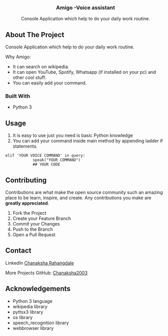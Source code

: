 <p align="center">    
 <h3 align="center">Amigo -Voice assistant</h3>           
           
  <p align="center">  
   Console Application which help to do your daily work routine.  
  </p>
</p>
 



## About The Project
  Console Application which help to do your daily work routine.

Why Amigo:
* It can search on wikipedia.
* It can open YouTube, Spotify, Whatsapp (if installed on your pc) and other cool stuff.
* You can easily add your command.


### Built With

* Python 3


<!-- USAGE EXAMPLES -->
## Usage
1. It is easy to use just you need is basic Python knowledge
2. You can add your command inside main method by appending ladder if statements.

```
elif 'YOUR VOICE COMMAND' in query:
            speak("YOUR COMMAND")
            ## YOUR CODE
```


<!-- CONTRIBUTING -->
## Contributing

Contributions are what make the open source community such an amazing place to be learn, inspire, and create. Any contributions you make are **greatly appreciated**.

1. Fork the Project
2. Create your Feature Branch 
3. Commit your Changes
4. Push to the Branch
5. Open a Pull Request






<!-- CONTACT -->
## Contact
LinkedIn
[Chanaksha Rahangdale](https://www.linkedin.com/in/chanaksha-rahangdale-93b726321)

More Projects
GitHub: [Chanaksha2003](https://github.com/Chanaksha2003)



<!-- ACKNOWLEDGEMENTS -->
## Acknowledgements
* Python 3 language
* wikipedia library
* pyttsx3 library
* os library
* speech_recognition library
* webbrowser library

